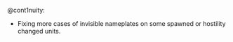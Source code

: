 @cont1nuity:
- Fixing more cases of invisible nameplates on some spawned or hostility changed units.


